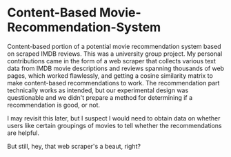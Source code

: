 # Content-Based Movie-Recommendation-System
Content-based portion of a potential movie recommendation system based on scraped IMDB reviews. This was a university group project. My personal contributions came in the form of a web scraper that collects various text data from IMDB movie descriptions and reviews spanning thousands of web pages, which worked flawlessly, and getting a cosine similarity matrix to make content-based recommendations to work. The recommendation part technically works as intended, but our experimental design was questionable and we didn't prepare a method for determining if a recommendation is good, or not.

I may revisit this later, but I suspect I would need to obtain data on whether users like certain groupings of movies to tell whether the recommendations are helpful.

But still, hey, that web scraper's a beaut, right?
